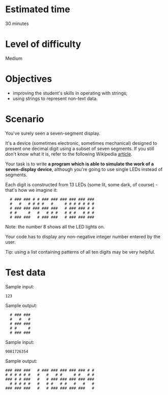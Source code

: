 # Estimated time

30 minutes

# Level of difficulty

Medium

# Objectives

- improving the student's skills in operating with strings;
- using strings to represent non-text data.

# Scenario

You've surely seen a seven-segment display.

It's a device (sometimes electronic, sometimes mechanical) designed to present one decimal digit using a subset of seven segments. If you still don't know what it is, refer to the following Wikipedia [article](https://en.wikipedia.org/wiki/Seven-segment_display).

Your task is to write **a program which is able to simulate the work of a seven-display device**, although you're going to use single LEDs instead of segments.

Each digit is constructed from 13 LEDs (some lit, some dark, of course) - that's how we imagine it:

```
  # ### ### # # ### ### ### ### ### ### 
  #   #   # # # #   #     # # # # # # # 
  # ### ### ### ### ###   # ### ### # # 
  # #     #   #   # # #   # # #   # # # 
  # ### ###   # ### ###   # ### ### ###
```

Note: the number 8 shows all the LED lights on.

Your code has to display any non-negative integer number entered by the user.

Tip: using a list containing patterns of all ten digits may be very helpful.

# Test data

Sample input:

```
123
```

Sample output:
```
  # ### ### 
  #   #   # 
  # ### ### 
  # #     # 
  # ### ### 
```

Sample input:

```
9081726354
```

Sample output:

```
### ### ###   # ### ### ### ### ### # # 
# # # # # #   #   #   # #     # #   # # 
### # # ###   #   # ### ### ### ### ### 
  # # # # #   #   # #   # #   #   #   # 
### ### ###   #   # ### ### ### ###   # 
```